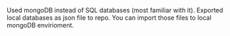 Used mongoDB instead of SQL databases (most familiar with it). Exported local databases as json file to repo. You can import those files to local mongoDB envirioment. 
